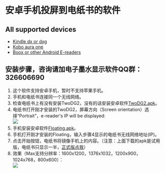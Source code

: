 # 安卓手机投屏到电纸书的软件 #
## All supported devices ##
- [Kindle dx or dxg][DXG]
- [Kobo aura one][KOBOen]
- [Boox or other Android E-readers][BOOXen]
## 安装步骤，咨询请加电子墨水显示软件QQ群：326606690 ##
1. 这个软件支持安卓手机，暂时不支持苹果手机。
2. 手机和电纸书连接同一个无线网络。
3. 检查电纸书上有没有安装TwoDG2，没有的话安装安卓软件[TwoDG2.apk][TwoDG2_apk]。
4. 电纸书打开刚才安装的TwoDG2，屏幕方向（Screen orientation）选择“Portrait”，e-reader's IP will be displayed:  
![][wifi_jpg]
5. 手机安装安卓软件[Floating.apk][Floating_apk]。
6. 手机打开刚才安装的Floating，输入步骤4显示的电纸书无线网络地址(IP)。
7. 点击开始按钮，电纸书将镜像手机上的内容。（注意：上面下载的apk是试用版，电纸书只显示一半，[正式版点我][taobao]）  
8. 效果（Max支持分辨率：1600x1200，1376x1032，1200x900，1024x768，800x600）：  
![][max_jpg]

[DXG]:		https://github.com/nahtethan/dxg-display/blob/master/DXG.md
[BOOXen]:	https://github.com/nahtethan/dxg-display/blob/master/BOOXen.md
[KOBOen]: 	https://github.com/nahtethan/dxg-display/blob/master/e-reader/KOBOen.md
[BOOX-cmd]:	https://github.com/nahtethan/dxg-display/blob/master/e-reader/BOOX-cmd.md

[max_jpg]:		https://github.com/nahtethan/dxg-display/blob/master/99-pictures/max.jpg
[wifi_jpg]:		https://github.com/nahtethan/dxg-display/blob/master/99-pictures/wifi.jpg
[mirror_jpg]:	https://github.com/nahtethan/dxg-display/blob/master/99-pictures/mirror.jpg
[storage_jpg]:	https://github.com/nahtethan/dxg-display/blob/master/99-pictures/storage.jpg
[eMonitor_jpg]:	https://github.com/nahtethan/dxg-display/blob/master/99-pictures/eMonitor.jpg
[mirror_zip]:	https://raw.githubusercontent.com/nahtethan/dxg-display/master/00-binary/mirror.zip
[TwoDG2_apk]:	https://raw.githubusercontent.com/nahtethan/dxg-display/master/00-binary/TwoDG2.apk
[Floating_apk]:	https://raw.githubusercontent.com/nahtethan/dxg-display/master/00-binary/Floating.apk

[qd]:		http://qd.160.com/
[taobao]:	https://item.taobao.com/item.htm?id=520024244524
